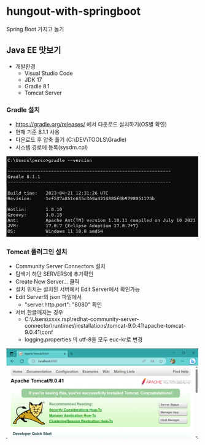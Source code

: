 # hungout-with-springboot
Spring Boot 가지고 놀기 

## Java EE 맛보기
- 개발환경 
    - Visual Studio Code
    - JDK 17
    - Gradle 8.1
    - Tomcat Server

### Gradle 설치
- https://gradle.org/releases/ 에서 다운로드 설치하기(OS별 확인)
- 현재 기준 8.1.1 사용 
- 다운로드 후 압축 풀기 (C:\DEV\TOOLS\Gradle)
- 시스템 경로에 등록(sysdm.cpl)

<img src="https://raw.githubusercontent.com/hugoMGSung/hungout-with-springboot/main/images/sb0001.png" width="500">

### Tomcat 플러그인 설치
- Community Server Connectors 설치
- 탐색기 하단 SERVERS에 추가확인
- Create New Server... 클릭
- 설치 위치는 설치된 서버에서 Edit Server에서 확인가능
- Edit Server의 json 파일에서 
    - "server.http.port": "8080" 확인
- 서버 한글깨지는 경우
    - C:\Users\xxxx\.rsp\redhat-community-server-connector\runtimes\installations\tomcat-9.0.41\apache-tomcat-9.0.41\conf
    - logging.properties 의 utf-8을 모두 euc-kr로 변경

<img src="https://raw.githubusercontent.com/hugoMGSung/hungout-with-springboot/main/images/sb0002.png" width="500">